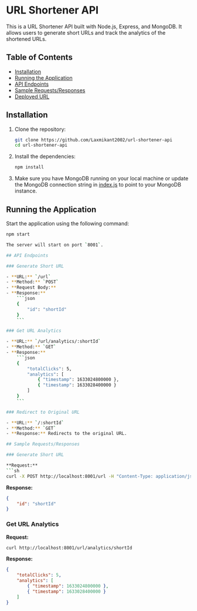 # URL Shortener API

This is a URL Shortener API built with Node.js, Express, and MongoDB. It allows users to generate short URLs and track the analytics of the shortened URLs.

## Table of Contents

- [Installation](#installation)
- [Running the Application](#running-the-application)
- [API Endpoints](#api-endpoints)
- [Sample Requests/Responses](#sample-requestsresponses)
- [Deployed URL](#deployed-url)

## Installation

1. Clone the repository:
    ```sh
    git clone https://github.com/Laxmikant2002/url-shortener-api
    cd url-shortener-api
    ```

2. Install the dependencies:
    ```sh
    npm install
    ```

3. Make sure you have MongoDB running on your local machine or update the MongoDB connection string in [index.js](http://_vscodecontentref_/0) to point to your MongoDB instance.

## Running the Application

Start the application using the following command:
```sh
npm start

The server will start on port `8001`.

## API Endpoints

### Generate Short URL

- **URL:** `/url`
- **Method:** `POST`
- **Request Body:**
- **Response:**
    ```json
    {
        "id": "shortId"
    }
    ```

### Get URL Analytics

- **URL:** `/url/analytics/:shortId`
- **Method:** `GET`
- **Response:**
    ```json
    {
        "totalClicks": 5,
        "analytics": [
            { "timestamp": 1633024800000 },
            { "timestamp": 1633028400000 }
        ]
    }
    ```

### Redirect to Original URL

- **URL:** `/:shortId`
- **Method:** `GET`
- **Response:** Redirects to the original URL.

## Sample Requests/Responses

### Generate Short URL

**Request:**
```sh
curl -X POST http://localhost:8001/url -H "Content-Type: application/json" -d '{"url": "https://example.com"}'
```

**Response:**
```json
{
    "id": "shortId"
}
```

### Get URL Analytics

**Request:**
```sh
curl http://localhost:8001/url/analytics/shortId
```

**Response:**
```json
{
    "totalClicks": 5,
    "analytics": [
        { "timestamp": 1633024800000 },
        { "timestamp": 1633028400000 }
    ]
}
```
